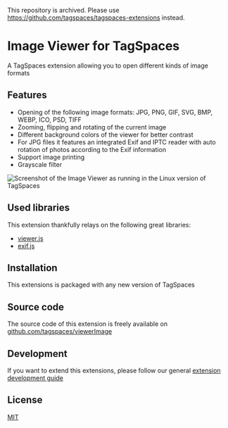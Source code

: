 This repository is archived. Please use https://github.com/tagspaces/tagspaces-extensions instead.

# Image Viewer for TagSpaces

A TagSpaces extension allowing you to open different kinds of image formats

## Features

* Opening of the following image formats: JPG, PNG, GIF, SVG, BMP, WEBP, ICO, PSD, TIFF
* Zooming, flipping and rotating of the current image
* Different background colors of the viewer for better contrast
* For JPG files it features an integrated Exif and IPTC reader with auto rotation of photos according to the Exif information
* Support image printing
* Grayscale filter

![Screenshot of the Image Viewer as running in the Linux version of TagSpaces](https://docs.tagspaces.org/media/extensions/viewer-image-demo.gif)

## Used libraries
This extension thankfully relays on the following great libraries:

* [viewer.js](https://fengyuanchen.github.io/viewerjs/)
* [exif.js](https://github.com/exif-js/exif-js)

## Installation

This extensions is packaged with any new version of TagSpaces

## Source code

The source code of this extension is freely available on [github.com/tagspaces/viewerImage](https://github.com/tagspaces/viewerImage/)

## Development

If you want to extend this extensions, please follow our general [extension development guide](https://docs.tagspaces.org/dev/extension-development-guide)

## License

[MIT](https://github.com/tagspaces/viewerImage/blob/master/LICENSE.txt)
